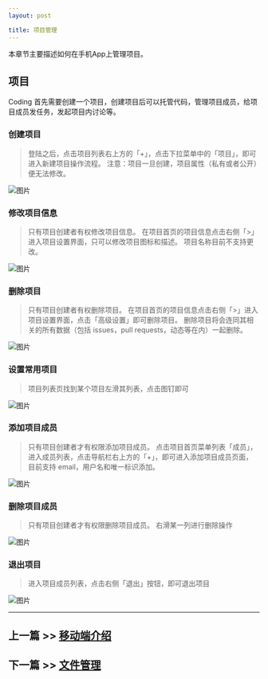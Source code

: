 ```yaml
---
layout: post

title: 项目管理
---
```



本章节主要描述如何在手机App上管理项目。

## 项目
 Coding 首先需要创建一个项目，创建项目后可以托管代码，管理项目成员，给项目成员发任务，发起项目内讨论等。
 
### 创建项目

> 登陆之后，点击项目列表右上方的「+」，点击下拉菜单中的「项目」，即可进入新建项目操作流程。
注意：项目一旦创建，项目属性（私有或者公开）便无法修改。

 ![图片](https://dn-coding-net-production-pp.qbox.me/e9f5af0f-df33-44f6-aa38-bf3611694cb8.png) 

### 修改项目信息

> 只有项目创建者有权修改项目信息。
在项目首页的项目信息点击右侧「>」进入项目设置界面，只可以修改项目图标和描述。
项目名称目前不支持更改。

 ![图片](https://dn-coding-net-production-pp.qbox.me/902451fe-f550-4e59-ab35-caf85d2169d9.png) 

### 删除项目

>只有项目创建者有权删除项目。
在项目首页的项目信息点击右侧「>」进入项目设置界面，点击「高级设置」即可删除项目。
删除项目将会连同其相关的所有数据（包括 issues，pull requests，动态等在内）一起删除。

 ![图片](https://dn-coding-net-production-pp.qbox.me/22f3b1af-863e-4f87-bbaf-63a53da2aa17.png) 

### 设置常用项目

>项目列表页找到某个项目左滑其列表，点击图钉即可

 ![图片](https://dn-coding-net-production-pp.qbox.me/535bfbe2-635b-4e42-8291-b375c0236907.png) 


### 添加项目成员

>只有项目创建者才有权限添加项目成员。
>点击项目首页菜单列表「成员」，进入成员列表，点击导航栏右上方的「+」，即可进入添加项目成员页面，目前支持 email，用户名和唯一标识添加。

 ![图片](https://dn-coding-net-production-pp.qbox.me/5fc5ef41-090f-4935-a27c-da93a062b13a.png) 

### 删除项目成员

>只有项目创建者才有权限删除项目成员。
>右滑某一列进行删除操作

 ![图片](https://dn-coding-net-production-pp.qbox.me/3871549e-397d-44c0-9682-493f86a030ba.png) 

### 退出项目

>进入项目成员列表，点击右侧「退出」按钮，即可退出项目

 ![图片](https://dn-coding-net-production-pp.qbox.me/f46ee179-1c7b-45c3-8224-0387044c3e1c.png) 

---

## 上一篇 >> [移动端介绍](/help/doc/mobile/introduction.html)

## 下一篇 >> [文件管理](/help/doc/mobile/files.html)